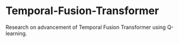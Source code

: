 # Temporal-Fusion-Transformer
Research on advancement of Temporal Fusion Transformer using Q-learning.
